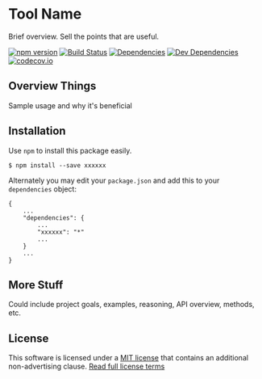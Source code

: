Tool Name
=========

Brief overview.  Sell the points that are useful.

[![npm version][npm-badge]][npm-link]
[![Build Status][travis-badge]][travis-link]
[![Dependencies][dependencies-badge]][dependencies-link]
[![Dev Dependencies][devdependencies-badge]][devdependencies-link]
[![codecov.io][codecov-badge]][codecov-link]


Overview Things
---------------

Sample usage and why it's beneficial


Installation
------------

Use `npm` to install this package easily.

    $ npm install --save xxxxxx

Alternately you may edit your `package.json` and add this to your `dependencies` object:

    {
        ...
        "dependencies": {
            ...
            "xxxxxx": "*"
            ...
        }
        ...
    }


More Stuff
----------

Could include project goals, examples, reasoning, API overview, methods, etc.


License
-------

This software is licensed under a [MIT license][LICENSE] that contains an additional non-advertising clause.  [Read full license terms][LICENSE]


[codecov-badge]: https://img.shields.io/codecov/c/github/tests-always-included/xxxxxx/master.svg
[codecov-link]: https://codecov.io/github/tests-always-included/xxxxxx?branch=master
[dependencies-badge]: https://img.shields.io/david/tests-always-included/xxxxxx.svg
[dependencies-link]: https://david-dm.org/tests-always-included/xxxxxx
[devdependencies-badge]: https://img.shields.io/david/dev/tests-always-included/xxxxxx.svg
[devdependencies-link]: https://david-dm.org/tests-always-included/xxxxxx#info=devDependencies
[LICENSE]: LICENSE.md
[npm-badge]: https://img.shields.io/npm/v/xxxxxx.svg
[npm-link]: https://npmjs.org/package/xxxxxx
[travis-badge]: https://img.shields.io/travis/tests-always-included/xxxxxx/master.svg
[travis-link]: http://travis-ci.org/tests-always-included/xxxxxx
